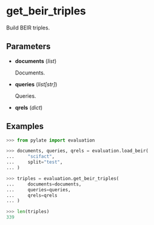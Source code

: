 # get_beir_triples

Build BEIR triples.



## Parameters

- **documents** (*list*)

    Documents.

- **queries** (*list[str]*)

    Queries.

- **qrels** (*dict*)



## Examples

```python
>>> from pylate import evaluation

>>> documents, queries, qrels = evaluation.load_beir(
...     "scifact",
...     split="test",
... )

>>> triples = evaluation.get_beir_triples(
...     documents=documents,
...     queries=queries,
...     qrels=qrels
... )

>>> len(triples)
339
```

